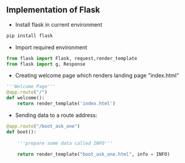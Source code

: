 ## Implementation of Flask

- Install flask in current environment

```bash
pip install flask
```

- Import required environment

```python
from flask import Flask, request,render_template
from flask import g, Response
```
- Creating welcome page which renders landing page "index.html"

```python
'''Welcome Page'''
@app.route("/")
def welcome():
    return render_template('index.html')
```

- Sending data to a route address: 

```python
@app.route("/boot_ask_one")
def boot():
    
    '''prepare some data called INFO'''
                
    return render_template("boot_ask_one.html", info = INFO) 
    
```














